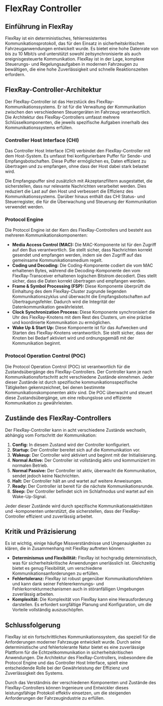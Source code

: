 # FlexRay Controller

## Einführung in FlexRay

FlexRay ist ein deterministisches, fehlerresistentes Kommunikationsprotokoll, das für den Einsatz in sicherheitskritischen Fahrzeuganwendungen entwickelt wurde. Es bietet eine hohe Datenrate von bis zu 10 Mbit/s und unterstützt sowohl zeitsynchronisierte als auch ereignisgesteuerte Kommunikation. FlexRay ist in der Lage, komplexe Steuerungs- und Regelungsaufgaben in modernen Fahrzeugen zu bewältigen, die eine hohe Zuverlässigkeit und schnelle Reaktionszeiten erfordern.

## FlexRay-Controller-Architektur

Der FlexRay-Controller ist das Herzstück des FlexRay-Kommunikationssystems. Er ist für die Verwaltung der Kommunikation zwischen den verschiedenen Steuergeräten im Fahrzeug verantwortlich. Die Architektur des FlexRay-Controllers umfasst mehrere Schlüsselkomponenten, die jeweils spezifische Aufgaben innerhalb des Kommunikationssystems erfüllen.

### Controller Host Interface (CHI)

Das Controller Host Interface (CHI) verbindet den FlexRay-Controller mit dem Host-System. Es umfasst frei konfigurierbare Puffer für Sende- und Empfangsbotschaften. Diese Puffer ermöglichen es, Daten effizient zu übertragen und zu empfangen, ohne dass der Host dabei stark belastet wird.

Die Empfangspuffer sind zusätzlich mit Akzeptanzfiltern ausgestattet, die sicherstellen, dass nur relevante Nachrichten verarbeitet werden. Dies reduziert die Last auf den Host und verbessert die Effizienz des Kommunikationssystems. Darüber hinaus enthält das CHI Status- und Steuerregister, die für die Überwachung und Steuerung der Kommunikation verwendet werden.

### Protocol Engine

Die Protocol Engine ist der Kern des FlexRay-Controllers und besteht aus mehreren Kommunikationskomponenten:

- **Media Access Control (MAC):** Die MAC-Komponente ist für den Zugriff auf den Bus verantwortlich. Sie stellt sicher, dass Nachrichten korrekt gesendet und empfangen werden, indem sie den Zugriff auf das gemeinsame Kommunikationsmedium regelt.
- **Coding und Decoding:** Die Coding-Komponente codiert die vom MAC erhaltenen Bytes, während die Decoding-Komponente den vom FlexRay-Transceiver erhaltenen logischen Bitstrom decodiert. Dies stellt sicher, dass die Daten korrekt übertragen und empfangen werden.
- **Frame & Symbol Processing (FSP):** Diese Komponente überprüft die Einhaltung des dem FlexRay-Cluster zugrunde liegenden Kommunikationszyklus und überwacht die Empfangsbotschaften auf Übertragungsfehler. Dadurch wird die Integrität der Datenkommunikation gewährleistet.
- **Clock Synchronization Process:** Diese Komponente synchronisiert die Uhr des FlexRay-Knotens mit dem Rest des Clusters, um eine präzise und koordinierte Kommunikation zu ermöglichen.
- **Wake Up & Start Up:** Diese Komponente ist für das Aufwecken und Starten des FlexRay-Knotens verantwortlich. Sie stellt sicher, dass der Knoten bei Bedarf aktiviert wird und ordnungsgemäß mit der Kommunikation beginnt.

### Protocol Operation Control (POC)

Die Protocol Operation Control (POC) ist verantwortlich für die Zustandsübergänge des FlexRay-Controllers. Der Controller kann je nach Kommunikationsfortschritt acht verschiedene Zustände einnehmen. Jeder dieser Zustände ist durch spezifische kommunikationsspezifische Tätigkeiten gekennzeichnet, bei denen bestimmte Kommunikationskomponenten aktiv sind. Die POC überwacht und steuert diese Zustandsübergänge, um eine reibungslose und effiziente Kommunikation zu gewährleisten.

## Zustände des FlexRay-Controllers

Der FlexRay-Controller kann in acht verschiedene Zustände wechseln, abhängig vom Fortschritt der Kommunikation:

1. **Config:** In diesem Zustand wird der Controller konfiguriert.
2. **Startup:** Der Controller bereitet sich auf die Kommunikation vor.
3. **Wakeup:** Der Controller wird aktiviert und beginnt mit der Initialisierung.
4. **Normal Active:** Der Controller ist vollständig aktiv und kommuniziert im normalen Betrieb.
5. **Normal Passive:** Der Controller ist aktiv, überwacht die Kommunikation, sendet jedoch keine Nachrichten.
6. **Halt:** Der Controller hält an und wartet auf weitere Anweisungen.
7. **Ready:** Der Controller ist bereit für die nächste Kommunikationsrunde.
8. **Sleep:** Der Controller befindet sich im Schlafmodus und wartet auf ein Wake-Up-Signal.

Jeder dieser Zustände wird durch spezifische Kommunikationsaktivitäten und -komponenten unterstützt, die sicherstellen, dass der FlexRay-Controller effizient und zuverlässig arbeitet.

## Kritik und Präzisierung

Es ist wichtig, einige häufige Missverständnisse und Ungenauigkeiten zu klären, die in Zusammenhang mit FlexRay auftreten können:

- **Determinismus und Flexibilität:** FlexRay ist hochgradig deterministisch, was für sicherheitskritische Anwendungen unerlässlich ist. Gleichzeitig bietet es genug Flexibilität, um verschiedene Kommunikationsanforderungen zu erfüllen.
- **Fehlertoleranz:** FlexRay ist robust gegenüber Kommunikationsfehlern und kann dank seiner Fehlererkennungs- und Fehlerkorrekturmechanismen auch in störanfälligen Umgebungen zuverlässig arbeiten.
- **Komplexität:** Die Komplexität von FlexRay kann eine Herausforderung darstellen. Es erfordert sorgfältige Planung und Konfiguration, um die Vorteile vollständig auszuschöpfen.

## Schlussfolgerung

FlexRay ist ein fortschrittliches Kommunikationssystem, das speziell für die Anforderungen moderner Fahrzeuge entwickelt wurde. Durch seine deterministische und fehlertolerante Natur bietet es eine zuverlässige Plattform für die Echtzeitkommunikation in sicherheitskritischen Anwendungen. Die Architektur des FlexRay-Controllers, insbesondere die Protocol Engine und das Controller Host Interface, spielt eine entscheidende Rolle bei der Gewährleistung der Effizienz und Zuverlässigkeit des Systems.

Durch das Verständnis der verschiedenen Komponenten und Zustände des FlexRay-Controllers können Ingenieure und Entwickler dieses leistungsfähige Protokoll effektiv einsetzen, um die steigenden Anforderungen der Fahrzeugindustrie zu erfüllen.
